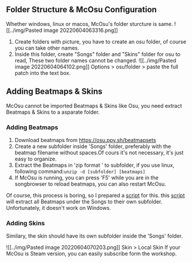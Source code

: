 ## Folder Structure & McOsu Configuration
Whether windows, linux  or macos, McOsu's folder sturcture is same.
![[../img/Pasted image 20220604063316.png]]
1. Create folders with picture, you have to create an osu folder, of course you can take other names.
2. Inside this folder, create  "Songs" folder and "Skins" folder for osu to read, These two folder names cannot be changed.
![[../img/Pasted image 20220604064102.png]]
Options > osu!folder > paste the full patch into the text box.

## Adding Beatmaps & Skins
McOsu cannot be imported Beatmaps & Skins like Osu, you need extract Beatmaps & Skins to a asparate folder.
### Adding Beatmaps
1. Download beatmaps from https://osu.ppy.sh/beatmapsets
2. Create a new subfolder inside 'Songs' folder, preferably with the beatmap filename without spaces.Of cours it's not necessary, it's just easy to organize.
3. Extract the Beatmaps in 'zip format ' to subfolder, if you use linux, following command:`unzip -d [subfolder] [beatmaps]`
4. If McOsu is running, you can press 'F5' while you are in the songbrowser to reload beatmaps, you can also restart McOsu.

Of course, this process is boring, so I prepared a [script](Songs/song.sh) for this. this  [script](Songs/song.sh) will extract all Beatmaps under the Songs to their own subfolder. Unfortunately, it doesn't work on Windows.

### Adding Skins
Similary, the skin should have its own subfolder inside the 'Songs' folder.

![[../img/Pasted image 20220604070203.png]]
Skin > Local Skin 
If your McOsu is Steam version, you can easily subscribe form the workshop.
